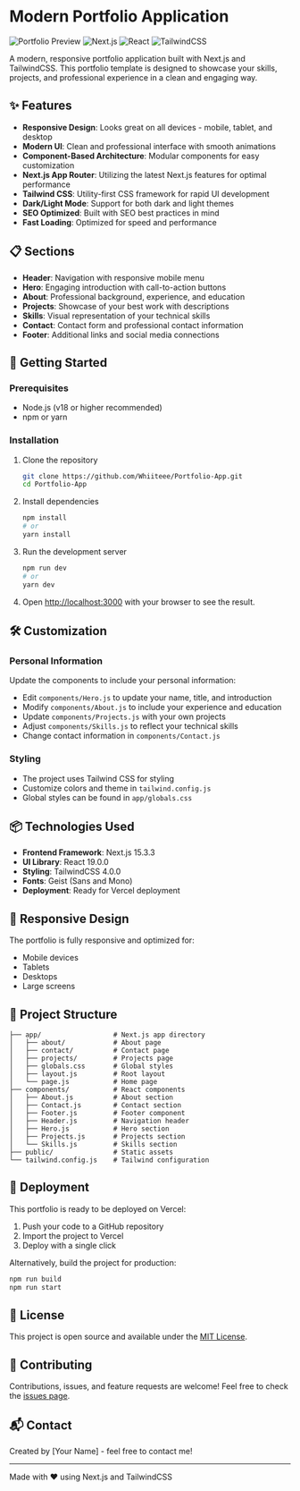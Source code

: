 # Modern Portfolio Application

![Portfolio Preview](https://img.shields.io/badge/status-live-brightgreen)
![Next.js](https://img.shields.io/badge/Next.js-15.3.3-black)
![React](https://img.shields.io/badge/React-19.0.0-blue)
![TailwindCSS](https://img.shields.io/badge/TailwindCSS-4.0.0-38bdf8)

A modern, responsive portfolio application built with Next.js and TailwindCSS. This portfolio template is designed to showcase your skills, projects, and professional experience in a clean and engaging way.

## ✨ Features

- **Responsive Design**: Looks great on all devices - mobile, tablet, and desktop
- **Modern UI**: Clean and professional interface with smooth animations
- **Component-Based Architecture**: Modular components for easy customization
- **Next.js App Router**: Utilizing the latest Next.js features for optimal performance
- **Tailwind CSS**: Utility-first CSS framework for rapid UI development
- **Dark/Light Mode**: Support for both dark and light themes
- **SEO Optimized**: Built with SEO best practices in mind
- **Fast Loading**: Optimized for speed and performance

## 📋 Sections

- **Header**: Navigation with responsive mobile menu
- **Hero**: Engaging introduction with call-to-action buttons
- **About**: Professional background, experience, and education
- **Projects**: Showcase of your best work with descriptions
- **Skills**: Visual representation of your technical skills
- **Contact**: Contact form and professional contact information
- **Footer**: Additional links and social media connections

## 🚀 Getting Started

### Prerequisites

- Node.js (v18 or higher recommended)
- npm or yarn

### Installation

1. Clone the repository
   ```bash
   git clone https://github.com/Whiiteee/Portfolio-App.git
   cd Portfolio-App
   ```

2. Install dependencies
   ```bash
   npm install
   # or
   yarn install
   ```

3. Run the development server
   ```bash
   npm run dev
   # or
   yarn dev
   ```

4. Open [http://localhost:3000](http://localhost:3000) with your browser to see the result.

## 🛠️ Customization

### Personal Information

Update the components to include your personal information:

- Edit `components/Hero.js` to update your name, title, and introduction
- Modify `components/About.js` to include your experience and education
- Update `components/Projects.js` with your own projects
- Adjust `components/Skills.js` to reflect your technical skills
- Change contact information in `components/Contact.js`

### Styling

- The project uses Tailwind CSS for styling
- Customize colors and theme in `tailwind.config.js`
- Global styles can be found in `app/globals.css`

## 📦 Technologies Used

- **Frontend Framework**: Next.js 15.3.3
- **UI Library**: React 19.0.0
- **Styling**: TailwindCSS 4.0.0
- **Fonts**: Geist (Sans and Mono)
- **Deployment**: Ready for Vercel deployment

## 📱 Responsive Design

The portfolio is fully responsive and optimized for:
- Mobile devices
- Tablets
- Desktops
- Large screens

## 🔧 Project Structure

```
├── app/                  # Next.js app directory
│   ├── about/            # About page
│   ├── contact/          # Contact page
│   ├── projects/         # Projects page
│   ├── globals.css       # Global styles
│   ├── layout.js         # Root layout
│   └── page.js           # Home page
├── components/           # React components
│   ├── About.js          # About section
│   ├── Contact.js        # Contact section
│   ├── Footer.js         # Footer component
│   ├── Header.js         # Navigation header
│   ├── Hero.js           # Hero section
│   ├── Projects.js       # Projects section
│   └── Skills.js         # Skills section
├── public/               # Static assets
└── tailwind.config.js    # Tailwind configuration
```

## 🚀 Deployment

This portfolio is ready to be deployed on Vercel:

1. Push your code to a GitHub repository
2. Import the project to Vercel
3. Deploy with a single click

Alternatively, build the project for production:

```bash
npm run build
npm run start
```

## 📄 License

This project is open source and available under the [MIT License](LICENSE).

## 🤝 Contributing

Contributions, issues, and feature requests are welcome! Feel free to check the [issues page](https://github.com/Whiiteee/Portfolio-App/issues).

## 📬 Contact

Created by [Your Name] - feel free to contact me!

---

Made with ❤️ using Next.js and TailwindCSS
